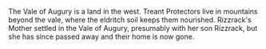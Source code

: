 The Vale of Augury is a land in the west. Treant Protectors live in mountains beyond the vale, where the eldritch soil keeps them nourished.
Rizzrack's Mother settled in the Vale of Augury, presumably with her son Rizzrack, but she has since passed away and their home is now gone.
